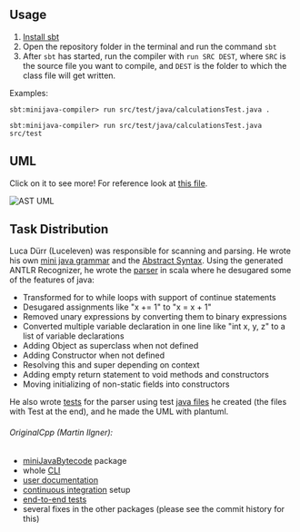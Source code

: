 ## Usage

1. [Install sbt](https://www.scala-sbt.org/download/)
2. Open the repository folder in the terminal and run the command `sbt`
3. After `sbt` has started, run the compiler with `run SRC DEST`, where `SRC` is the source file you want to compile, and `DEST` is the folder to which the class file will get written.

Examples:

```
sbt:minijava-compiler> run src/test/java/calculationsTest.java .
```

```
sbt:minijava-compiler> run src/test/java/calculationsTest.java src/test
```

## UML

Click on it to see more! For reference look at [this file](https://github.com/compilerbau-teamsuper/minijava-compiler/blob/parserAST/src/main/scala/miniJavaParser/AST.scala).

![AST UML](http://www.plantuml.com/plantuml/proxy?cache=no&fmt=svg&src=https://raw.githubusercontent.com/compilerbau-teamsuper/minijava-compiler/parserAST/UML/UML.puml)

## Task Distribution

Luca Dürr (Luceleven) was responsible for scanning and parsing. He wrote his own [mini java grammar](https://github.com/compilerbau-teamsuper/minijava-compiler/blob/parserAST/src/main/java/miniJavaParser/miniJava.g4) and the [Abstract Syntax](https://github.com/compilerbau-teamsuper/minijava-compiler/blob/parserAST/src/main/scala/miniJavaParser/AST.scala).
Using the generated ANTLR Recognizer, he wrote the [parser](https://github.com/compilerbau-teamsuper/minijava-compiler/blob/parserAST/src/main/scala/miniJavaParser/parser.scala) in scala where he desugared some of the features of java: 
- Transformed for to while loops with support of continue statements
- Desugared assignments like "x += 1" to "x = x + 1"
- Removed unary expressions by converting them to binary expressions
- Converted multiple variable declaration in one line like "int x, y, z" to a list of variable declarations 
- Adding Object as superclass when not defined
- Adding Constructor when not defined
- Resolving this and super depending on context
- Adding empty return statement to void methods and constructors
- Moving initializing of non-static fields into constructors

He also wrote [tests](https://github.com/compilerbau-teamsuper/minijava-compiler/blob/parserAST/src/test/scala/parserTest.scala) for the parser using test [java files](https://github.com/compilerbau-teamsuper/minijava-compiler/tree/parserAST/src/test/java) he created (the files with Test at the end), and he made the UML with plantuml.


###### OriginalCpp (Martin Ilgner):
- [miniJavaBytecode](https://github.com/compilerbau-teamsuper/minijava-compiler/tree/parserAST/src/main/scala/miniJavaBytecode) package
- whole [CLI](https://github.com/compilerbau-teamsuper/minijava-compiler/blob/parserAST/src/main/scala/main.scala)
- [user documentation](#Usage)
- [continuous integration](https://github.com/compilerbau-teamsuper/minijava-compiler/blob/parserAST/.github/workflows/scala.yaml) setup
- [end-to-end tests](https://github.com/compilerbau-teamsuper/minijava-compiler/blob/parserAST/src/test/scala/endToEnd.scala)
- several fixes in the other packages (please see the commit history for this)